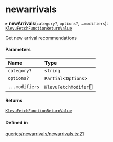 # newarrivals
      
▸ **newArrivals**(`category?`, `options?`, ...`modifiers`): [`KlevuFetchFunctionReturnValue`](klevufetchfunctionreturnvalue.md)

Get new arrival recommendations

#### Parameters

| Name | Type |
| :------ | :------ |
| `category?` | `string` |
| `options?` | `Partial`<`Options`\> |
| `...modifiers` | `KlevuFetchModifer`[] |

#### Returns

[`KlevuFetchFunctionReturnValue`](klevufetchfunctionreturnvalue.md)

#### Defined in

[queries/newarrivals/newarrivals.ts:21](https://github.com/klevultd/frontend-sdk/blob/0515b77/packages/klevu-core/src/queries/newarrivals/newarrivals.ts#L21)

